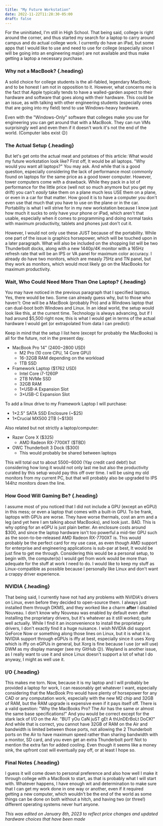 ```yaml
---
title: "My Future Workstation"
date: 2022-11-22T11:28:30-05:00
draft: false
---
```


For the uninitiated, I'm still in High School. That being said, college is right
around the corner, and thus started my search for a laptop to carry around
campus and do actual college work. I currently do have an iPad, but some apps
that I would like to use and need to use for college (especially since I will be
going into an engineering major) are not available and thus make getting a
laptop a necessary purchase.

### Why not a MacBook? {.heading}

A solid choice for college students is the all-fabled, legendary MacBook; and to
be honest I am not in opposition to it. However, what concerns me is the fact
that Apple typically tends to have a walled-garden aspect to their hardware and
software that goes along with their hardware. This could be an issue, as with
talking with other engineering students (especially ones that are going into my
field) tend to use Windows-heavy hardware.

Even with the "Windows-Only" software that colleges make you use for engineering
you can get around that with a MacBook. They can run VMs surprisingly well and
even then if it doesn't work it's not the end of the world. (Computer labs exist
😉)

### The Actual Setup {.heading}

But let's get onto the actual meat and potatoes of this article: What would my
future workstation look like? First off, It would be all laptops. "Why would you
want all laptops?" You may ask. And while that is a good question, especially
considering the lack of performance most commonly found on laptops for the same
price as a good tower computer. However, tower computers come with a drawback.
While they pack in a lot of performance for the little price (well not so much
anymore but you get my drift) you can't *easily* take them on a plane much less
USE them on a plane, or even in a car for that matter. How good it is to have a
computer you don't even use that much that you have to use on the plane or in
the car. Portability is what I will strive for in my new workstation because I
know just how much it sucks to only have your phone or iPad, which aren't that
usable, especially when it comes to programming and doing normal tasks with
maximum productivity, tablets and phones just don't cut it.

However, I would not only use these JUST because of the portability. While one
part of the issue is graphics horsepower, which will be touched upon in a later
paragraph. What will also be included on the shopping list will be two
Thunderbolt docks, along with a new 1440p/4K monitor with a 165Hz refresh rate
that will be an IPS or VA panel for maximum color accuracy. I already do have
two monitors, which are measly 75Hz and TN panel, but they work as monitors,
which would most likely go on the MacBooks for maximum productivity.

### Wait, Who Could Need More Than One Laptop? {.heading}

You may have noticed in the previous paragraph that I specified laptops.  Yes,
there would be two. Some can already guess why, but to those who haven't: One
will be a MacBook (probably  Pro) and a Windows laptop that can dual-boot both
Windows and Linux. In an ideal world, the setup would look like this, at the
current time. Technology is always advancing, but if I had around $5,500 right
now, this is what I would get in terms of the actual hardware I would get (or
extrapolated from data I can predict):

Keep in mind that the setup I list here (except for probably the MacBooks) is
all for the future, not in the present day.

- MacBook Pro 14" ($2400-$2800 USD)
  - M2 Pro (10 core CPU, 14 Core GPU)
  - 16-32GB RAM depending on the workload
  - 1TB SSD
- Framework Laptop ($1762 USD)
  - Intel Core i7-1260P
  - 2TB NVMe SSD
  - 32GB RAM
  - 1&times;USB-A Expansion Slot
  - 3&times;USB-C Expansion Slot

To add a linux drive to my Framework Laptop  I will purchase:

- 1&times;2.5" SATA SSD Enclosure (~$25)
- 1&times;Crucial MX500 2TB (~$130)

Also related but not strictly a laptop/computer:

- Razer Core X ($325)
  - AMD Radeon RX-7700XT ($TBD)
- OWC Thunderbolt 3 Dock ($300)
  - This would probably be shared between laptops

This will total out to about $5500-$6000 (Yay credit card debt!) but considering
how long it would not only last me but also the productivity curated by this
setup would pay this off over time. I will be using my old monitors from my
current PC, but that will probably also be upgraded to IPS 144hz monitors down
the line.

### How Good Will Gaming Be? {.heading}

I assume most of you noticed that I did not include a GPU (except an eGPU) in
this mess; or even a laptop that comes with a built-in GPU. To be frank, laptops
with GPUs are worse. They have worse thermals, cost an arm and a leg (and yet
here I am talking about MacBooks), and look just.. BAD.  This is why opting for
an eGPU is just plain better. An enclosure costs around $300, and since the
laptop hardware isn't too powerful a mid-tier GPU such as the
soon-to-be-released AMD Radeon RX-7700XT is. This would probably be the perfect
card for my use case, as even though AMD support for enterprise and engineering
applications is sub-par at best, It would be just fine to get me through.
Considering this would be a personal setup, to begin with, the computer(s) I
would get from work would be more than adequate for the stuff at work I need to
do. I would like to keep my stuff as Linux-compatible as possible because I
personally like Linux and don't want a crappy driver experience.

### NVIDIA {.heading}

That being said, I currently have not had any problems with NVIDIA's drivers on
Linux, even before they decided to open-source them. I always just installed
them through DKMS, and they worked like a charm **after** I disabled Nouveau. I
don't know why Nouveau was enabled by default even after installing the
proprietary drivers, but it's whatever as it still worked; quite well actually.
While I find it an inconvenience to install the proprietary drivers, I don't
exactly find it a huge nuisance. I wish NVIDIA did support GeForce Now or
something along those lines on Linux, but it is what it is. NVIDIA support
through eGPUs is iffy at best, especially since it uses Xorg which is iffy on
eGPUs in general, but Xorg is fine because I use (or will use) DWM as my display
manager (see my GitHub 😉). Wayland is another issue, as I really want to use it
and since Linux doesn't support a lot of what I do anyway, I might as well use
it.

### I/O {.heading}

This makes me torn. Now, because it is my laptop and I will probably be provided
a laptop for work, I can reasonably get whatever I want, especially considering
that the MacBook Pro would have plenty of horsepower for any CAD or any
computation work, especially with the new M2 chip and 32GB of RAM, but the RAM
upgrade is expensive even if it pays itself off. There is a valid question: "Why
the MacBooks Pro? The Air has the same or almost the same base specifications!"
And you would be correct except for the stark lack of I/O on the Air. "BUT yOu
CaN juST gEt A thUnDErBoLt DoCK!" And while that is correct, you cannot have
32GB of RAM on the Air and bandwidth is limited between those ports, not
allowing the 2 Thunderbolt ports on the Air to have maximum speed rather than
sharing bandwidth with a monitor, SD card, and you even get an extra Thunderbolt
port! Not to mention the extra fan for added cooling. Even though it seems like
a money sink, the upfront cost will eventually pay off, or at least I hope so.

### Final Notes {.heading}

I guess it will come down to personal preference and also how well I make it
through college with a MacBook to start, as that is probably what I will start
with. Whatever happens, I have enough wit and determination to make sure that I
can get my work done in one way or another, even if it required getting a new
computer, which wouldn't be the end of the world as some things can be done on
both without a hitch, and having two (or three!) different operating systems
never hurt anyone.

*This was edited on January 8th, 2023 to reflect price changes and updated
hardware choices that have been made*
